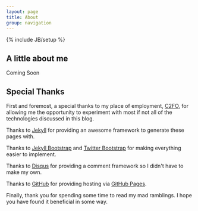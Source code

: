 ```yaml
---
layout: page
title: About
group: navigation
---
```

{% include JB/setup %}
## A little about me

Coming Soon

## Special Thanks

First and foremost, a special thanks to my place of employment, <a href="http://c2fo.com" target="_blank">C2FO</a>, for allowing me the opportunity to experiment with most if not all of the technologies discussed in this blog.

Thanks to <a href="http://jekyllrb.com" target="blank">Jekyll</a> for providing an awesome framework to generate these pages with.

Thanks to <a href="http://jekyllbootstrap.com" target="_blank" title="The Definitive Jekyll Blogging Framework">Jekyll Bootstrap</a> and <a href="http://twitter.github.com/bootstrap/" target="_blank">Twitter Bootstrap</a> for making everything easier to implement.

Thanks to <a href="https://www.disqus.com" target="_blank">Disqus</a> for providing a comment framework so I didn't have to make my own.

Thanks to <a href="https://github.com" target="_blank">GitHub</a> for providing hosting via <a href="https://pages.github.com" target="_blank">GitHub Pages</a>.

Finally, thank you for spending some time to read my mad ramblings.  I hope you have found it beneficial in some way.
